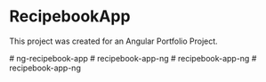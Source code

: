 # RecipebookApp
This project was created for an Angular Portfolio Project.


#   n g - r e c i p e b o o k - a p p  
 #   r e c i p e b o o k - a p p - n g  
 #   r e c i p e b o o k - a p p - n g  
 #   r e c i p e b o o k - a p p - n g  
 